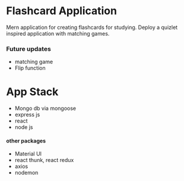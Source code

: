 # Flashcard Application

Mern application for creating flashcards for studying.
Deploy a quizlet inspired application with matching games.

### Future updates

- matching game
- Flip function

# App Stack

- Mongo db via mongoose
- express js
- react
- node js

#### other packages

- Material UI
- react thunk, react redux
- axios
- nodemon
